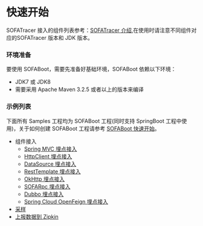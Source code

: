 # 快速开始

SOFATracer 接入的组件列表参考：[SOFATracer 介绍](https://www.sofastack.tech/sofa-tracer/docs/Home),在使用时请注意不同组件对应的SOFATracer 版本和 JDK 版本。

### 环境准备

要使用 SOFABoot，需要先准备好基础环境，SOFABoot 依赖以下环境：
- JDK7 或 JDK8 
- 需要采用 Apache Maven 3.2.5 或者以上的版本来编译

### 示例列表

下面所有 Samples 工程均为 SOFABoot 工程(同时支持 SpringBoot 工程中使用)，关于如何创建 SOFABoot 工程请参考 [SOFABoot 快速开始](https://www.sofastack.tech/sofa-boot/docs/QuickStart)。

* 组件接入
    * [Spring MVC 埋点接入](./Usage_Of_MVC)
    * [HttpClient 埋点接入](./Usage_Of_HttpClient)
    * [DataSource 埋点接入](./Usage_Of_Datasource)
    * [RestTemplate 埋点接入](./Usage_Of_RestTemplate)
    * [OkHttp 埋点接入](./Usage_Of_Okhttp)
    * [SOFARpc 埋点接入](https://www.sofastack.tech/sofa-rpc/docs/Invoke-Chain-Pass-Data)
    * [Dubbo 埋点接入](./Usage_Of_Dubbo)
    * [Spring Cloud OpenFeign 埋点接入](./Usage_Of_openfeign)
* [采样](./Sampler)
* [上报数据到 Zipkin](./ReportToZipkin)